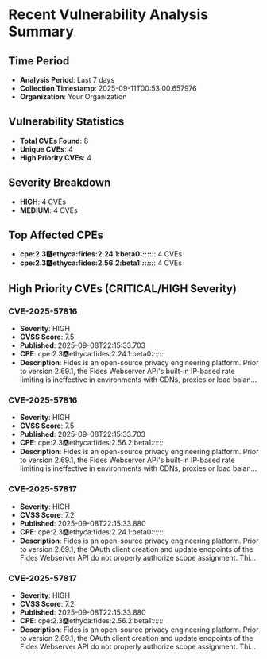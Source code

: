 
# Recent Vulnerability Analysis Summary

## Time Period
- **Analysis Period**: Last 7 days
- **Collection Timestamp**: 2025-09-11T00:53:00.657976
- **Organization**: Your Organization

## Vulnerability Statistics
- **Total CVEs Found**: 8
- **Unique CVEs**: 4
- **High Priority CVEs**: 4

## Severity Breakdown
- **HIGH**: 4 CVEs
- **MEDIUM**: 4 CVEs

## Top Affected CPEs
- **cpe:2.3:a:ethyca:fides:2.24.1:beta0:*:*:*:*:*:***: 4 CVEs
- **cpe:2.3:a:ethyca:fides:2.56.2:beta1:*:*:*:*:*:***: 4 CVEs

## High Priority CVEs (CRITICAL/HIGH Severity)

### CVE-2025-57816
- **Severity**: HIGH
- **CVSS Score**: 7.5
- **Published**: 2025-09-08T22:15:33.703
- **CPE**: cpe:2.3:a:ethyca:fides:2.24.1:beta0:*:*:*:*:*:*
- **Description**: Fides is an open-source privacy engineering platform. Prior to version 2.69.1, the Fides Webserver API's built-in IP-based rate limiting is ineffective in environments with CDNs, proxies or load balan...

### CVE-2025-57816
- **Severity**: HIGH
- **CVSS Score**: 7.5
- **Published**: 2025-09-08T22:15:33.703
- **CPE**: cpe:2.3:a:ethyca:fides:2.56.2:beta1:*:*:*:*:*:*
- **Description**: Fides is an open-source privacy engineering platform. Prior to version 2.69.1, the Fides Webserver API's built-in IP-based rate limiting is ineffective in environments with CDNs, proxies or load balan...

### CVE-2025-57817
- **Severity**: HIGH
- **CVSS Score**: 7.2
- **Published**: 2025-09-08T22:15:33.880
- **CPE**: cpe:2.3:a:ethyca:fides:2.24.1:beta0:*:*:*:*:*:*
- **Description**: Fides is an open-source privacy engineering platform. Prior to version 2.69.1, the OAuth client creation and update endpoints of the Fides Webserver API do not properly authorize scope assignment. Thi...

### CVE-2025-57817
- **Severity**: HIGH
- **CVSS Score**: 7.2
- **Published**: 2025-09-08T22:15:33.880
- **CPE**: cpe:2.3:a:ethyca:fides:2.56.2:beta1:*:*:*:*:*:*
- **Description**: Fides is an open-source privacy engineering platform. Prior to version 2.69.1, the OAuth client creation and update endpoints of the Fides Webserver API do not properly authorize scope assignment. Thi...
